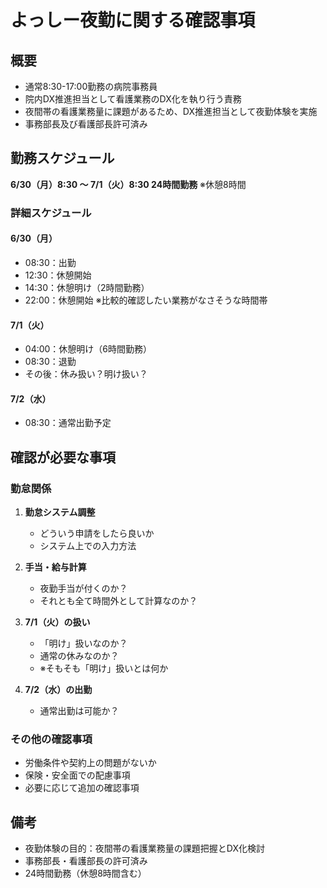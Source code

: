 # よっしー夜勤に関する確認事項

## 概要
- 通常8:30-17:00勤務の病院事務員
- 院内DX推進担当として看護業務のDX化を執り行う責務
- 夜間帯の看護業務量に課題があるため、DX推進担当として夜勤体験を実施
- 事務部長及び看護部長許可済み

## 勤務スケジュール
**6/30（月）8:30 ～ 7/1（火）8:30 24時間勤務**
※休憩8時間

### 詳細スケジュール
#### 6/30（月）
- 08:30：出勤
- 12:30：休憩開始
- 14:30：休憩明け（2時間勤務）
- 22:00：休憩開始 ※比較的確認したい業務がなさそうな時間帯

#### 7/1（火）
- 04:00：休憩明け（6時間勤務）
- 08:30：退勤
- その後：休み扱い？明け扱い？

#### 7/2（水）
- 08:30：通常出勤予定

## 確認が必要な事項

### 勤怠関係
1. **勤怠システム調整**
   - どういう申請をしたら良いか
   - システム上での入力方法

2. **手当・給与計算**
   - 夜勤手当が付くのか？
   - それとも全て時間外として計算なのか？

3. **7/1（火）の扱い**
   - 「明け」扱いなのか？
   - 通常の休みなのか？
   - ※そもそも「明け」扱いとは何か

4. **7/2（水）の出勤**
   - 通常出勤は可能か？

### その他の確認事項
- 労働条件や契約上の問題がないか
- 保険・安全面での配慮事項
- 必要に応じて追加の確認事項

## 備考
- 夜勤体験の目的：夜間帯の看護業務量の課題把握とDX化検討
- 事務部長・看護部長の許可済み
- 24時間勤務（休憩8時間含む）
